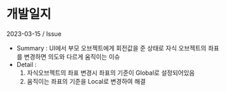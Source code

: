 # 개발일지





2023-03-15 / Issue
 - Summary : UI에서 부모 오브젝트에게 회전값을 준 상태로 자식 오브젝트의 좌표를 변경하면 의도와 다르게 움직이는 이슈
 - Detail :
    1. 자식오브젝트의 좌표 변경시 좌표의 기준이 Global로 설정되어있음
    2. 움직이는 좌표의 기준을 Local로 변경하여 해결


    